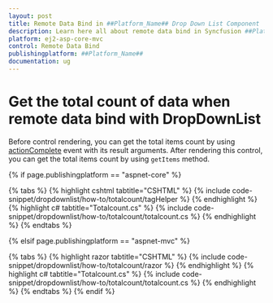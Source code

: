 ```yaml
---
layout: post
title: Remote Data Bind in ##Platform_Name## Drop Down List Component | Syncfusion
description: Learn here all about remote data bind in Syncfusion ##Platform_Name## Drop Down List component of Syncfusion Essential JS 2 and more.
platform: ej2-asp-core-mvc
control: Remote Data Bind
publishingplatform: ##Platform_Name##
documentation: ug
---
```



# Get the total count of data when remote data bind with DropDownList

Before control rendering, you can get the total items count by using [actionComplete](https://help.syncfusion.com/cr/aspnetmvc-js2/Syncfusion.EJ2.DropDowns.DropDownList.html#Syncfusion_EJ2_DropDowns_DropDownList_ActionComplete) event with its result arguments. After rendering this control, you can get the total items count by using `getItems` method.

{% if page.publishingplatform == "aspnet-core" %}

{% tabs %}
{% highlight cshtml tabtitle="CSHTML" %}
{% include code-snippet/dropdownlist/how-to/totalcount/tagHelper %}
{% endhighlight %}
{% highlight c# tabtitle="Totalcount.cs" %}
{% include code-snippet/dropdownlist/how-to/totalcount/totalcount.cs %}
{% endhighlight %}
{% endtabs %}

{% elsif page.publishingplatform == "aspnet-mvc" %}

{% tabs %}
{% highlight razor tabtitle="CSHTML" %}
{% include code-snippet/dropdownlist/how-to/totalcount/razor %}
{% endhighlight %}
{% highlight c# tabtitle="Totalcount.cs" %}
{% include code-snippet/dropdownlist/how-to/totalcount/totalcount.cs %}
{% endhighlight %}
{% endtabs %}
{% endif %}

